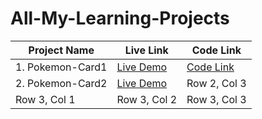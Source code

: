 # All-My-Learning-Projects


| Project Name | Live Link | Code Link |
| ---------| ---------| ---------|
| 1. Pokemon-Card1 | [Live Demo](https://pokemon-card-1.netlify.app)  | [Code Link]()  |            
| 2. Pokemon-Card2 | [Live Demo](https://pokemon-card-2.netlify.app) | Row 2, Col 3 |
| Row 3, Col 1 | Row 3, Col 2 | Row 3, Col 3 |

